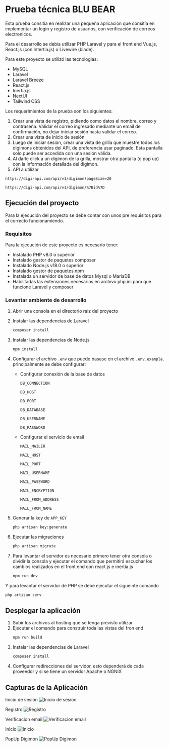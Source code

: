 
# Prueba técnica BLU BEAR

Esta prueba consitía en realizar una pequeña aplicación que consitía en implementar un login y registro de usuarios, con verificación de correos electronicos.

Para el desarrollo se debía utilizar PHP Laravel y para el front end Vue.js, React.js (con Intertia.js) o Livewire (blade).

Para este proyecto se utilizó las tecnologias:
- MySQL
- Laravel
- Laravel Breeze
- React.js
- Inertia.js
- NextUI
- Tailwind CSS

Los requerimientos de la prueba son los siguientes:

1. Crear una vista de registro, pidiendo como datos el nombre, correo y contraseña. Validar el correo ingresado mediante un email de confirmación, no dejar iniciar sesión hasta validar el correo.
1. Crear una vista de inicio de sesión
1. Luego de iniciar sesión, crear una vista de grilla que muestre todos los digimons obtenidos del API, de preferencia usar paginado. Esta pantalla solo puede ser accedida con una sesión válida.
1. Al darle click a un digimon de la grilla, mostrar otra pantalla (o pop up) con la información detallada del digimon.
1. API a utilizar
```
https://digi-api.com/api/v1/digimon?pageSize=20

https://digi-api.com/api/v1/digimon/%7Bid%7D
```

## Ejecución del proyecto
Para la ejecución del proyecto se debe contar con unos pre requisitos para el correcto funcionamiendo.

### Requisitos
Para la ejecución de este proyecto es necesario tener:
- Instalado PHP v8.0 o superior
- Instalado gestor de paquetes composer
- Instalado Node.js v18.0 o superior
- Instalado gestor de paquetes npm
- Instalada un servidor de base de datos Mysql o MariaDB
- Habilitadas las extensiones necesarias en archivo php.ini para que funcione Laravel y composer

### Levantar ambiente de desarrollo

1. Abrir una consola en el directorio raiz del proyecto
1. Instalar las dependencias de Laravel
    ```bash
    composer install
    ```
1. Instalar las dependencias de Node.js
    ```bash
    npm install
    ```
1. Configurar el archivo `.env` que puede basase en el archivo `.env.example`.
    principalmente se debe configurar:
    - Configurar conexión de la base de datos

        `DB_CONNECTION`

        `DB_HOST`

        `DB_PORT`

        `DB_DATABASE`

        `DB_USERNAME`

        `DB_PASSWORD`

    - Configurar el servicio de email

        `MAIL_MAILER`

        `MAIL_HOST`

        `MAIL_PORT`

        `MAIL_USERNAME`

        `MAIL_PASSWORD`

        `MAIL_ENCRYPTION`

        `MAIL_FROM_ADDRESS`

        `MAIL_FROM_NAME`
    
1. Generar la key de `APP_KEY`
    ```bash
    php artisan key:generate
    ```

1. Ejecutar las migraciones
    ```bash
    php artisan migrate
    ```
1. Para levantar el servidor es necesario primero tener otra consola o dividir la consola y ejecutar el comando que permitirá escuchar los cambios realizados en el front end con react.js e inertia.js

    ```bash
    npm run dev
    ```
Y para levantar el servidor de PHP se debe ejecutar el sigueinte comando
```bash
php artisan serv
```

## Desplegar la aplicación
1. Subir los archivos al hosting que se tenga previsto utilizar
1. Ejecutar el comando para construir toda las vistas del fron end
    ```bash
    npm run build
    ```
1. Instalar las dependencias de Laravel
    ```bash
    composer install
    ```
1. Configurar redirecciones del servidor, esto dependerá de cada proveedor y si se tiene un servidor Apache o NGNIX

## Capturas de la Aplicación
Inicio de sesión
![Inicio de sesion](https://res.cloudinary.com/dzfg3crbt/image/upload/v1703090442/Proyectos/prueba%20bluebear/moixlvu7wzr6kpfdrrlw.png)

Registro
![Registro](https://res.cloudinary.com/dzfg3crbt/image/upload/v1703090524/Proyectos/prueba%20bluebear/b5mhnxjpietc9bd1jy8u.png)

Verificacion email
![Verificacion email](https://res.cloudinary.com/dzfg3crbt/image/upload/v1703090589/Proyectos/prueba%20bluebear/lhpzumebcil1xu4xdai7.png)

Inicio
![Inicio](https://res.cloudinary.com/dzfg3crbt/image/upload/v1703090619/Proyectos/prueba%20bluebear/gupcu26psqkqv0egefeb.png)

PopUp Digimon
![PopUp Digimon](https://res.cloudinary.com/dzfg3crbt/image/upload/v1703090641/Proyectos/prueba%20bluebear/plvgkeawjoweaei7xkfo.png)
